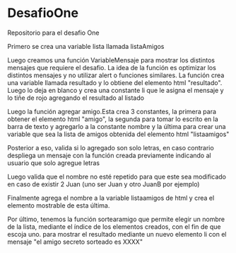 # DesafioOne
Repositorio para el desafio One 


Primero se crea una variable lista llamada listaAmigos

Luego creamos una función VariableMensaje para mostrar los distintos mensajes que requiere el desafio. La idea de la función es optimizar los distintos mensajes y no utilizar alert o funciones similares. La función crea una variable llamada resultado y lo obtiene del elemento html "resultado". Luego lo deja en blanco y crea una constante li que le asigna el mensaje y lo tiñe de rojo agregando el resultado al listado

Luego la función agregar amigo.Esta crea 3 constantes, la primera para obtener el elemento html "amigo", la segunda para tomar lo escrito en la barra de texto y agregarlo a la constante nombre y la última para crear una variable que sea la lista de amigos obtenida del elemento html "listaamigos"

Posterior a eso, valida si lo agregado son solo letras, en caso contrario despliega un mensaje con la función creada previamente indicando al usuario que solo agregue letras

Luego valida que el nombre no esté repetido para que este sea modificado en caso de existir 2 Juan (uno ser Juan y otro JuanB por ejemplo)

Finalmente agrega el nombre a la variable listaamigos de html y crea el elemento mostrable de esta última.

Por último, tenemos la función sortearamigo que permite elegir un nombre de la lista, mediante el índice de los elementos creados, con el fin de que escoja uno. para mostrar el resultado mediante un nuevo elemento li con el mensaje "el amigo secreto sorteado es XXXX"
